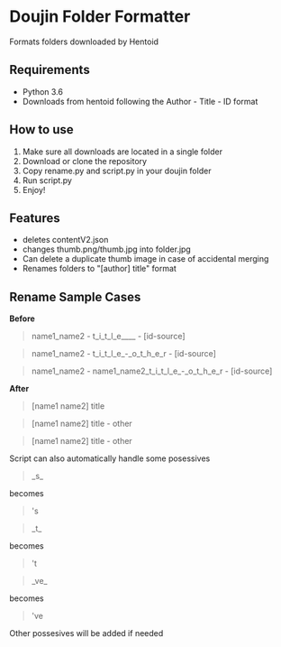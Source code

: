 # Doujin Folder Formatter
Formats folders downloaded by Hentoid
## Requirements
- Python 3.6
- Downloads from hentoid following the Author - Title - ID format
## How to use
1. Make sure all downloads are located in a single folder
2. Download or clone the repository
3. Copy rename.py and script.py in your doujin folder
4. Run script.py
5. Enjoy!
## Features
- deletes contentV2.json
- changes thumb.png/thumb.jpg into folder.jpg
- Can delete a duplicate thumb image in case of accidental merging
- Renames folders to "[author] title" format
## Rename Sample Cases
**Before**
> name1_name2 - t_i_t_l_e____ - [id-source]

> name1_name2 - t_i_t_l_e_-_o_t_h_e_r - [id-source]

> name1_name2 - name1_name2_t_i_t_l_e_-_o_t_h_e_r - [id-source]

**After**
> [name1 name2] title

> [name1 name2] title - other

> [name1 name2] title - other

Script can also automatically handle some posessives
> \_s\_

becomes
> 's 

> \_t\_

becomes
> 't 

> \_ve\_

becomes
> 've

Other possesives will be added if needed